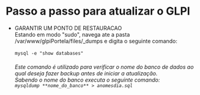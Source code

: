# Passo a passo para atualizar o GLPI


* GARANTIR UM PONTO DE RESTAURACAO<br>
Estando em modo "sudo", navega ate a pasta /var/www/glpiPortela/files/_dumps e digita o seguinte comando:<br><br>
`mysql -e "show databases"`<br><h6>Este comando é utilizado para verificar o nome do banco de dados ao qual deseja fazer backup antes de iniciar a atualização.<br>
Sabendo o nome do banco executa o seguinte comando:<br> `mysqldump **nome_do_banco** > anomesdia.sql`
	
	 
